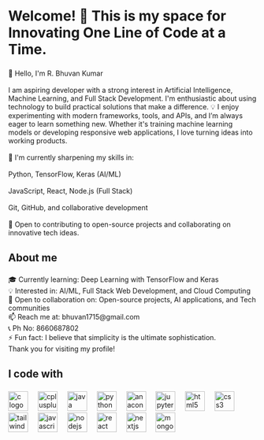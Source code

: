 <h1 align="left">Welcome! 🚀 This is my space for Innovating One Line of Code at a Time.</h1>

###

<p align="left">👋 Hello, I'm R. Bhuvan Kumar<br><br>I am aspiring developer with a strong interest in Artificial Intelligence, Machine Learning, and Full Stack Development. I'm enthusiastic about using technology to build practical solutions that make a difference. 💡 I enjoy experimenting with modern frameworks, tools, and APIs, and I’m always eager to learn something new. Whether it's training machine learning models or developing responsive web applications, I love turning ideas into working products.<br><br>🚀 I'm currently sharpening my skills in:<br><br>Python, TensorFlow, Keras (AI/ML)<br><br>JavaScript, React, Node.js (Full Stack)<br><br>Git, GitHub, and collaborative development<br><br>🌱 Open to contributing to open-source projects and collaborating on innovative tech ideas.</p>

###

<h2 align="left">About me</h2>

###

<p align="left">🎓 Currently learning: Deep Learning with TensorFlow and Keras<br>💡 Interested in: AI/ML, Full Stack Web Development, and Cloud Computing<br>🤝 Open to collaboration on: Open-source projects, AI applications, and Tech communities<br>📫 Reach me at: bhuvan1715@gmail.com<br>📞 Ph No: 8660687802<br>⚡ Fun fact: I believe that simplicity is the ultimate sophistication.<br>Thank you for visiting my profile!</p>

###

<h2 align="left">I code with</h2>

###

<div align="left">
  <img src="https://cdn.jsdelivr.net/gh/devicons/devicon/icons/c/c-original.svg" height="40" alt="c logo"  />
  <img width="12" />
  <img src="https://cdn.jsdelivr.net/gh/devicons/devicon/icons/cplusplus/cplusplus-original.svg" height="40" alt="cplusplus logo"  />
  <img width="12" />
  <img src="https://cdn.jsdelivr.net/gh/devicons/devicon/icons/java/java-original.svg" height="40" alt="java logo"  />
  <img width="12" />
  <img src="https://cdn.jsdelivr.net/gh/devicons/devicon/icons/python/python-original.svg" height="40" alt="python logo"  />
  <img width="12" />
  <img src="https://cdn.jsdelivr.net/gh/devicons/devicon/icons/anaconda/anaconda-original.svg" height="40" alt="anaconda logo"  />
  <img width="12" />
  <img src="https://cdn.jsdelivr.net/gh/devicons/devicon/icons/jupyter/jupyter-original.svg" height="40" alt="jupyter logo"  />
  <img width="12" />
  <img src="https://cdn.jsdelivr.net/gh/devicons/devicon/icons/html5/html5-original.svg" height="40" alt="html5 logo"  />
  <img width="12" />
  <img src="https://cdn.jsdelivr.net/gh/devicons/devicon/icons/css3/css3-original.svg" height="40" alt="css3 logo"  />
  <img width="12" />
  <img src="https://cdn.jsdelivr.net/gh/devicons/devicon/icons/tailwindcss/tailwindcss-original-wordmark.svg" height="40" alt="tailwindcss logo"  />
  <img width="12" />
  <img src="https://cdn.jsdelivr.net/gh/devicons/devicon/icons/javascript/javascript-original.svg" height="40" alt="javascript logo"  />
  <img width="12" />
  <img src="https://cdn.jsdelivr.net/gh/devicons/devicon/icons/nodejs/nodejs-original.svg" height="40" alt="nodejs logo"  />
  <img width="12" />
  <img src="https://cdn.jsdelivr.net/gh/devicons/devicon/icons/react/react-original.svg" height="40" alt="react logo"  />
  <img width="12" />
  <img src="https://cdn.jsdelivr.net/gh/devicons/devicon/icons/nextjs/nextjs-original.svg" height="40" alt="nextjs logo"  />
  <img width="12" />
  <img src="https://cdn.jsdelivr.net/gh/devicons/devicon/icons/mongodb/mongodb-original.svg" height="40" alt="mongodb logo"  />
</div>

###

